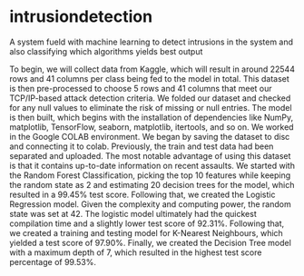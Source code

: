 # intrusiondetection
A system fueld with machine learning to detect intrusions in the system and also classifying which algorithms yields best output

To begin, we will collect data from Kaggle, which will result in around 22544 rows and 41 columns per class being fed to the model in total. This dataset is then pre-processed to choose 5 rows and 41 columns that meet our TCP/IP-based attack detection criteria. We folded our dataset and checked for any null values to eliminate the risk of missing or null entries. The model is then built, which begins with the installation of dependencies like NumPy, matplotlib, TensorFlow, seaborn, matplotlib, itertools, and so on. We worked in the Google COLAB environment. We began by saving the dataset to disc and connecting it to colab. Previously, the train and test data had been separated and uploaded. The most notable advantage of using this dataset is that it contains up-to-date information on recent assaults. We started with the Random Forest Classification, picking the top 10 features while keeping the random state as 2 and estimating 20 decision trees for the model, which resulted in a 99.45% test score. Following that, we created the Logistic Regression model. Given the complexity and computing power, the random state was set at 42. The logistic model ultimately had the quickest compilation time and a slightly lower test score of 92.31%. Following that, we created a training and testing model for K-Nearest Neighbours, which yielded a test score of 97.90%. Finally, we created the Decision Tree model with a maximum depth of 7, which resulted in the highest test score percentage of 99.53%.
